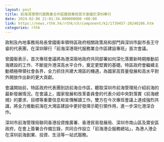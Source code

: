 ```yaml
---
layout: post
title: 前海深港現代服務業合作區建設專班首次會議於深圳舉行
date: 2024-02-06 21:01:34.000000000 +08:00
link: https://news.rthk.hk/rthk/ch/component/k2/1739457-20240206.htm
categories: rthk
---
```


政制及內地事務局局長曾國衞率領特區政府相關政策局和部門與深圳市副市長王守睿的代表團，在深圳舉行「前海深港現代服務業合作區建設專班」首次會議。

曾國衞表示，首次專班會議將為港深兩地政府共同部署如何深化落實新時期推動前海建設的工作、不斷提升港深高水平合作，奠定更堅實的基礎。特區政府會繼續主動積極帶領社會各界，全力抓住共建大灣區的機遇，為國家高質量發展和高水平對外開放作出新的更大貢獻。
 
會議開始前，特區政府代表團到訪前海合作區，聽取深圳市前海管理局介紹前海的最新發展情況。在會議上，國家發展和改革委員會的代表介紹中央對落實《前海總規》的要求、目標等重要信息和宣傳解讀工作。雙方在今次專班會議上達成強烈共識，將全力推動前海在大灣區建設中更好發揮示範引領作用，進一步深化港深合作。
 
深圳市前海管理局聯同香港投資推廣署、香港貿易發展局、深圳市南山區及寶安區政府，在會上簽署合作備忘錄，共同合作設立「前海港企服務總站」，為港人港企在深圳前海創業、投資、生活等一站式服務。
